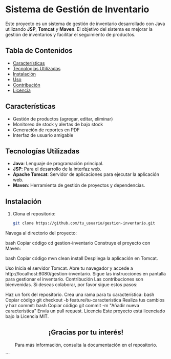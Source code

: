 # Sistema de Gestión de Inventario

Este proyecto es un sistema de gestión de inventario desarrollado con Java utilizando **JSP**, **Tomcat** y **Maven**. El objetivo del sistema es mejorar la gestión de inventarios y facilitar el seguimiento de productos.

## Tabla de Contenidos
- [Características](#características)
- [Tecnologías Utilizadas](#tecnologías-utilizadas)
- [Instalación](#instalación)
- [Uso](#uso)
- [Contribución](#contribución)
- [Licencia](#licencia)

## Características

- Gestión de productos (agregar, editar, eliminar)
- Monitoreo de stock y alertas de bajo stock
- Generación de reportes en PDF
- Interfaz de usuario amigable

## Tecnologías Utilizadas

- **Java**: Lenguaje de programación principal.
- **JSP**: Para el desarrollo de la interfaz web.
- **Apache Tomcat**: Servidor de aplicaciones para ejecutar la aplicación web.
- **Maven**: Herramienta de gestión de proyectos y dependencias.

## Instalación

1. Clona el repositorio:
   ```bash
   git clone https://github.com/tu_usuario/gestion-inventario.git
Navega al directorio del proyecto:

bash
Copiar código
cd gestion-inventario
Construye el proyecto con Maven:

bash
Copiar código
mvn clean install
Despliega la aplicación en Tomcat.

Uso
Inicia el servidor Tomcat.
Abre tu navegador y accede a http://localhost:8080/gestion-inventario.
Sigue las instrucciones en pantalla para gestionar el inventario.
Contribución
Las contribuciones son bienvenidas. Si deseas colaborar, por favor sigue estos pasos:

Haz un fork del repositorio.
Crea una rama para tu característica:
bash
Copiar código
git checkout -b feature/tu-caracteristica
Realiza tus cambios y haz commit:
bash
Copiar código
git commit -m "Añadir nueva característica"
Envía un pull request.
Licencia
Este proyecto está licenciado bajo la Licencia MIT.

<div align="center"> <h2>¡Gracias por tu interés!</h2> <p>Para más información, consulta la documentación en el repositorio.</p> </div> ```
  
